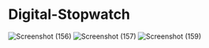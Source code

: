 # Digital-Stopwatch
![Screenshot (156)](https://user-images.githubusercontent.com/87779175/155580482-7225fe69-fd0d-4729-a64a-8085178fcf3a.png)
![Screenshot (157)](https://user-images.githubusercontent.com/87779175/155580508-89c237a8-7e04-4599-8f94-207a31707998.png)
![Screenshot (159)](https://user-images.githubusercontent.com/87779175/155580531-14e23d93-61f4-46d7-9049-4c48f05ed760.png)
